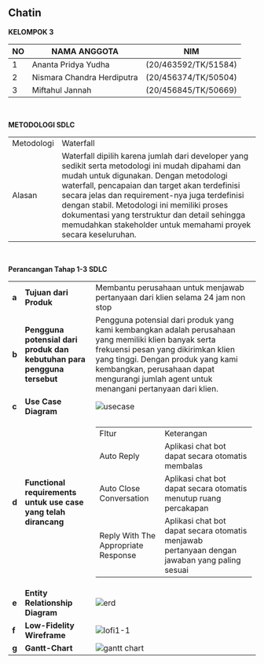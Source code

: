 ## Chatin

**KELOMPOK 3**

| NO | NAMA ANGGOTA  | NIM |
| -- | ------------- | ------------- |
| 1 | Ananta Pridya Yudha  | (20/463592/TK/51584)  |
| 2 | Nismara Chandra Herdiputra  | (20/456374/TK/50504)  |
| 3 |  Miftahul Jannah | (20/456845/TK/50669) |

<br>

**METODOLOGI SDLC**

<table>
  <tr>
    <td>Metodologi</td>
    <td>Waterfall</td>
  </tr>
  <tr>
    <td>Alasan</td>
    <td>Waterfall dipilih karena jumlah dari developer yang sedikit serta metodologi ini mudah dipahami dan mudah untuk digunakan. Dengan metodologi waterfall, pencapaian dan target akan terdefinisi secara jelas dan requirement-nya juga terdefinisi dengan stabil. Metodologi ini memiliki proses dokumentasi yang terstruktur dan detail sehingga memudahkan stakeholder untuk memahami proyek secara keseluruhan.</td>
  </tr>
</table>

<br>

**Perancangan Tahap 1-3 SDLC**

||||
| -- | ------------- | ------------- |
| **a** | **Tujuan dari Produk**  |  Membantu perusahaan untuk menjawab pertanyaan dari klien selama 24 jam non stop |
| **b** | **Pengguna potensial dari produk dan kebutuhan para pengguna tersebut**  | Pengguna potensial dari produk yang kami kembangkan adalah perusahaan yang memiliki klien banyak serta frekuensi pesan yang dikirimkan klien yang tinggi. Dengan produk yang kami kembangkan, perusahaan dapat mengurangi jumlah agent untuk menangani pertanyaan dari klien. |
| **c** | **Use Case Diagram**  |  ![usecase](https://user-images.githubusercontent.com/15963811/222704341-001020d6-bf82-4fb8-b5d1-dd9926da948b.jpg) |
 | **d** | **Functional requirements untuk use case yang telah dirancang**  | <table><tr><td>FItur</td><td>Keterangan</td></tr><tr><td>Auto Reply</td><td>Aplikasi chat bot dapat secara otomatis membalas </td></tr><tr><td>Auto Close Conversation</td><td>Aplikasi chat bot dapat secara otomatis menutup ruang percakapan</td></tr><tr><td>Reply With The<br> Appropriate Response</td><td>Aplikasi chat bot dapat secara otomatis menjawab<br> pertanyaan dengan jawaban yang paling sesuai</td></tr></table> |
| **e** | **Entity Relationship Diagram**  | ![erd](https://user-images.githubusercontent.com/15963811/222706238-52f14d5f-bd3d-4c13-b5ca-4582bec3b7d5.png) |
| **f** | **Low-Fidelity Wireframe**  | ![lofi1-1](https://user-images.githubusercontent.com/15963811/222707981-13538ee7-6a53-4dd0-b1a0-128648ffa6fa.jpg) |
| **g** | **Gantt-Chart**  | ![gantt chart](https://user-images.githubusercontent.com/15963811/222712109-597704fd-5741-45b0-80ef-8bdf21720e9a.png) |
